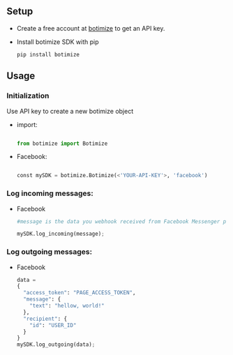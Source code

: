 ## Setup

* Create a free account at [botimize](http://botimize.io) to get an API key.

* Install botimize SDK with pip
 	```terminal
  	pip install botimize
  	```


## Usage

### Initialization

Use API key to create a new botimize object

- import:
	```python

  	from botimize import Botimize

  	```

- Facebook:

  ```python

  const mySDK = botimize.Botimize(<'YOUR-API-KEY'>, 'facebook')

  ```

### Log incoming messages:

- Facebook
	
  ```python
  #message is the data you webhook received from Facebook Messenger platform

  mySDK.log_incoming(message);
  
  ```


### Log outgoing messages:

- Facebook

  ```python
  data = 
  {
    "access_token": "PAGE_ACCESS_TOKEN",
    "message": {
      "text": "hellow, world!"
    },
    "recipient": {
      "id": "USER_ID"
    }
  }
  mySDK.log_outgoing(data);

  ```
